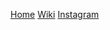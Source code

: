 [Home](/)
[Wiki](/wiki)
[Instagram](https://www.instagram.com/hawhamburg_lan_party/)
<!-- [Tickets](https://haw-lan-13.eventbrite.de) -->

<!-- [Live-Ticker](/live-ticker) -->
